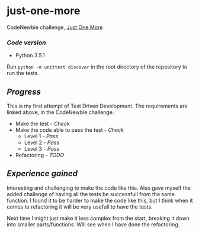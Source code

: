 # just-one-more
CodeNewbie challenge, [Just One More](http://www.codenewbie.org/blogs/just-one-more)

### _Code version_
- Python 3.5.1

Run `python -m unittest discover` in the root directory of the repository to
run the tests.

## _Progress_

This is my first attempt of Test Driven Development. The requirements are linked
above, in the CodeNewbie challenge.

- Make the test - _Check_
- Make the code able to pass the test - _Check_
    - Level 1 - _Pass_
    - Level 2 - _Pass_
    - Level 3 - _Pass_
- Refactoring - _TODO_

## _Experience gained_

Interesting and challenging to make the code like this. Also gave myself the
added challenge of having all the tests be successfull from the same function.
 I found it to be harder to make the code like this, but I think when it comes
to refactoring it will be very usefull to have the tests.

Next time I might just make it less complex from the start, breaking it down
 into smaller parts/functions. Will see when I have done the refactoring.